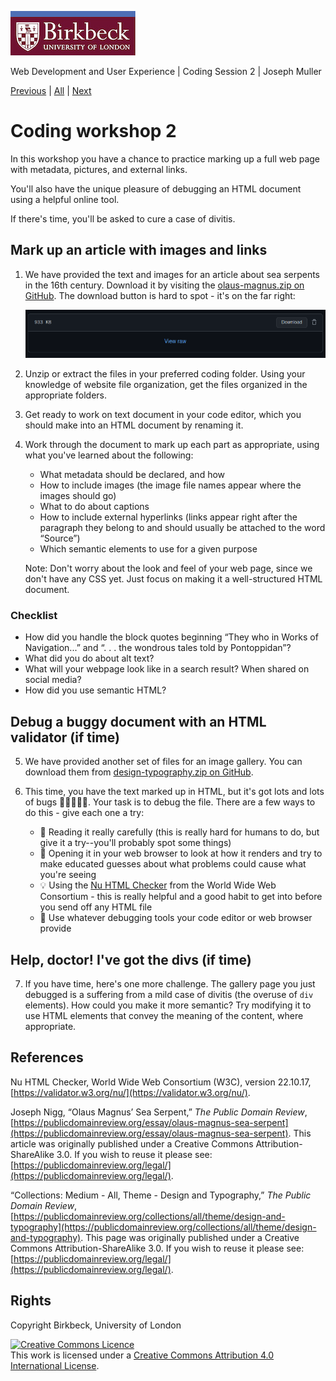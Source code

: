 ![Birkbeck, University of London](images/birkbeck-logo.jpg)

Web Development and User Experience | Coding Session 2 | Joseph Muller

[Previous](meaning-and-presentation-in-html.md) | [All](README.md) | [Next](will-it-work-using-sandboxes-to-test-code.md)

# Coding workshop 2

In this workshop you have a chance to practice marking up a full web page with metadata, pictures, and external links.

You'll also have the unique pleasure of debugging an HTML document using a helpful online tool.

If there's time, you'll be asked to cure a case of divitis.

## Mark up an article with images and links

1. We have provided the text and images for an article about sea serpents in the 16th century. Download it by visiting the [olaus-magnus.zip on GitHub](workshop-files/workshop-2/olaus-magnus.zip). The download button is hard to spot - it's on the far right:

    ![The GitHub interface for a zip file with Download button](images/github-zip.png)

2. Unzip or extract the files in your preferred coding folder. Using your knowledge of website file organization, get the files organized in the appropriate folders.

3. Get ready to work on text document in your code editor, which you should make into an HTML document by renaming it.

4. Work through the document to mark up each part as appropriate, using what you've learned about the following:

    - What metadata should be declared, and how
    - How to include images (the image file names appear where the images should go)
    - What to do about captions
    - How to include external hyperlinks (links appear right after the paragraph they belong to and should usually be attached to the word “Source”)
    - Which semantic elements to use for a given purpose

    Note: Don't worry about the look and feel of your web page, since we don't have any CSS yet. Just focus on making it a well-structured HTML document.

### Checklist
- How did you handle the block quotes beginning “They who in Works of Navigation...” and “. . . the wondrous tales told by Pontoppidan”?
- What did you do about alt text?
- What will your webpage look like in a search result? When shared on social media?
- How did you use semantic HTML?

## Debug a buggy document with an HTML validator (if time)
5. We have provided another set of files for an image gallery. You can download them from [design-typography.zip on GitHub](workshop-files/workshop-2/design-typography.zip).

6. This time, you have the text marked up in HTML, but it's got lots and lots of bugs :bug::bug::bug::bug::bug:. Your task is to debug the file. There are a few ways to do this - give each one a try:

    - :book: Reading it really carefully (this is really hard for humans to do, but give it a try--you'll probably spot some things)
    - :eyes: Opening it in your web browser to look at how it renders and try to make educated guesses about what problems could cause what you're seeing
    - :bulb: Using the [Nu HTML Checker](https://validator.w3.org/nu/) from the World Wide Web Consortium - this is really helpful and a good habit to get into before you send off any HTML file
    - :wrench: Use whatever debugging tools your code editor or web browser provide

## Help, doctor! I've got the divs (if time)
7. If you have time, here's one more challenge. The gallery page you just debugged is a suffering from a mild case of divitis (the overuse of `div` elements). How could you make it more semantic? Try modifying it to use HTML elements that convey the meaning of the content, where appropriate.

<!--
Hints:
- Use a main element to differentiate the main gallery from the header
- Use a ul instead of a set of divs for the images
- Use a figure and figcaption for each image and caption
-->

## References
Nu HTML Checker, World Wide Web Consortium (W3C), version 22.10.17, [https://validator.w3.org/nu/](https://validator.w3.org/nu/).

Joseph Nigg, “Olaus Magnus’ Sea Serpent,” _The Public Domain Review_, [https://publicdomainreview.org/essay/olaus-magnus-sea-serpent](https://publicdomainreview.org/essay/olaus-magnus-sea-serpent). This article was originally published under a Creative Commons Attribution-ShareAlike 3.0. If you wish to reuse it please see: [https://publicdomainreview.org/legal/](https://publicdomainreview.org/legal/).

“Collections: Medium - All, Theme - Design and Typography,” _The Public Domain Review_, [https://publicdomainreview.org/collections/all/theme/design-and-typography](https://publicdomainreview.org/collections/all/theme/design-and-typography). This page was originally published under a Creative Commons Attribution-ShareAlike 3.0. If you wish to reuse it please see: [https://publicdomainreview.org/legal/](https://publicdomainreview.org/legal/).

## Rights
Copyright Birkbeck, University of London

<a rel="license" href="http://creativecommons.org/licenses/by/4.0/"><img alt="Creative Commons Licence" src="https://i.creativecommons.org/l/by/4.0/88x31.png" /></a><br />This work is licensed under a <a rel="license" href="http://creativecommons.org/licenses/by/4.0/">Creative Commons Attribution 4.0 International License</a>.
